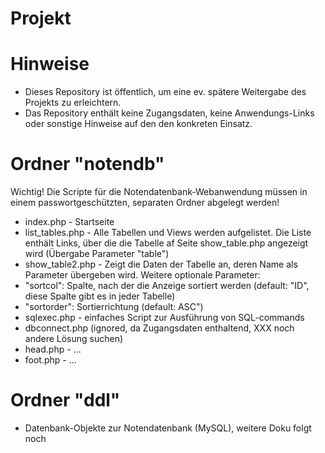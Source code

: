 # Projekt 

# Hinweise
 * Dieses Repository ist öffentlich, um eine ev. spätere Weitergabe des Projekts zu erleichtern. 
 * Das Repository enthält keine Zugangsdaten, keine Anwendungs-Links oder sonstige Hinweise auf den den konkreten Einsatz.

# Ordner "notendb" 
 Wichtig! Die Scripte für die Notendatenbank-Webanwendung müssen in einem passwortgeschützten, separaten Ordner abgelegt werden! 

 * index.php - Startseite
 * list_tables.php - Alle Tabellen und Views werden aufgelistet. Die Liste enthält Links, über die die Tabelle af Seite show_table.php angezeigt wird (Übergabe Parameter "table")
 * show_table2.php - Zeigt die Daten der Tabelle an, deren Name als Parameter übergeben wird. Weitere optionale Parameter: 
  * "sortcol": Spalte, nach der die Anzeige sortiert werden (default: "ID", diese Spalte gibt es in jeder Tabelle)
  * "sortorder": Sortierrichtung (default: ASC")
 * sqlexec.php - einfaches Script zur Ausführung von SQL-commands 
 * dbconnect.php (ignored, da Zugangsdaten enthaltend, XXX noch andere Lösung suchen)
 * head.php - ... 
 * foot.php - ... 


# Ordner "ddl" 
 * Datenbank-Objekte zur Notendatenbank (MySQL), weitere Doku folgt noch 
 





